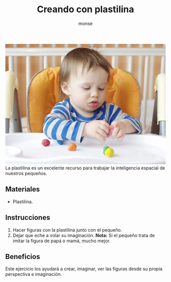 ﻿---
layout: post
title:  "Creando con plastilina"
tags: [espacial]
categories: [bebes, actividad]
author: monse
image: /assets/posts/2020-07-08-plastilina.jpeg
hidden: true
---
![Actividad de plastilina](/assets/posts/2020-07-08-plastilina.jpeg)<br/>
La plastilina es un excelente recurso para trabajar la inteligencia espacial de nuestros pequeños. 

## Materiales 
- Plastilina.

## Instrucciones 
1. Hacer figuras con la plastilina junto con el pequeño.
2. Dejar que eche a volar su imaginación.
**Nota:** Si el pequeño trata de imitar la figura de papá o mamá, mucho mejor. 

## Beneficios 
Este ejercicio los ayudará a crear, imaginar, ver las figuras desde su propia perspectiva e imaginación.
